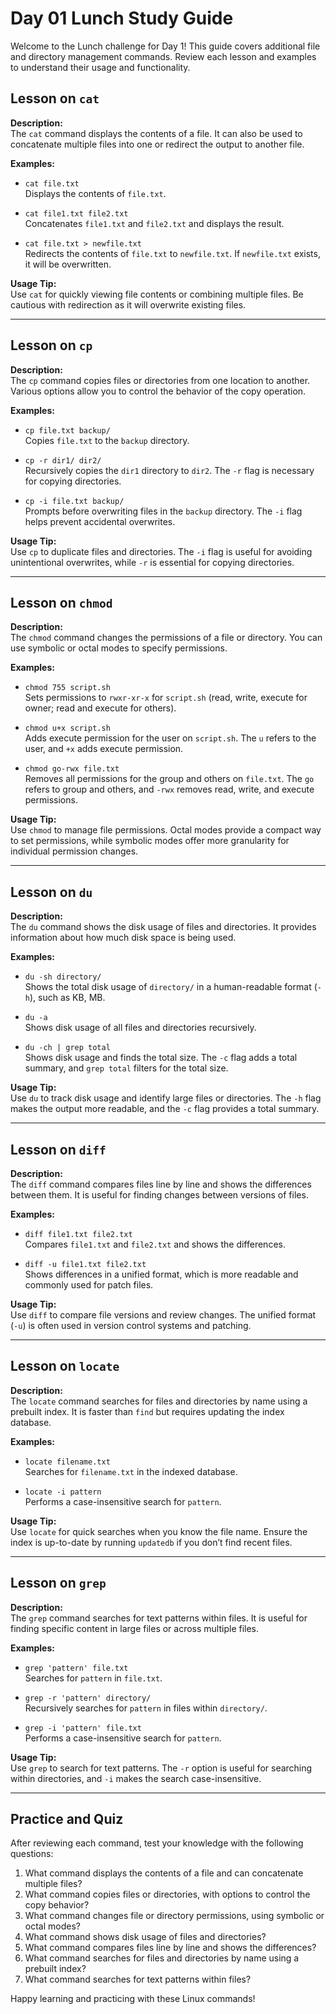 # Day 01 Lunch Study Guide

Welcome to the Lunch challenge for Day 1! This guide covers additional file and directory management commands. Review each lesson and examples to understand their usage and functionality.

## Lesson on `cat`

**Description:**  
The `cat` command displays the contents of a file. It can also be used to concatenate multiple files into one or redirect the output to another file.

**Examples:**
- `cat file.txt`  
  Displays the contents of `file.txt`.

- `cat file1.txt file2.txt`  
  Concatenates `file1.txt` and `file2.txt` and displays the result.

- `cat file.txt > newfile.txt`  
  Redirects the contents of `file.txt` to `newfile.txt`. If `newfile.txt` exists, it will be overwritten.

**Usage Tip:**  
Use `cat` for quickly viewing file contents or combining multiple files. Be cautious with redirection as it will overwrite existing files.

---

## Lesson on `cp`

**Description:**  
The `cp` command copies files or directories from one location to another. Various options allow you to control the behavior of the copy operation.

**Examples:**
- `cp file.txt backup/`  
  Copies `file.txt` to the `backup` directory.

- `cp -r dir1/ dir2/`  
  Recursively copies the `dir1` directory to `dir2`. The `-r` flag is necessary for copying directories.

- `cp -i file.txt backup/`  
  Prompts before overwriting files in the `backup` directory. The `-i` flag helps prevent accidental overwrites.

**Usage Tip:**  
Use `cp` to duplicate files and directories. The `-i` flag is useful for avoiding unintentional overwrites, while `-r` is essential for copying directories.

---

## Lesson on `chmod`

**Description:**  
The `chmod` command changes the permissions of a file or directory. You can use symbolic or octal modes to specify permissions.

**Examples:**
- `chmod 755 script.sh`  
  Sets permissions to `rwxr-xr-x` for `script.sh` (read, write, execute for owner; read and execute for others).

- `chmod u+x script.sh`  
  Adds execute permission for the user on `script.sh`. The `u` refers to the user, and `+x` adds execute permission.

- `chmod go-rwx file.txt`  
  Removes all permissions for the group and others on `file.txt`. The `go` refers to group and others, and `-rwx` removes read, write, and execute permissions.

**Usage Tip:**  
Use `chmod` to manage file permissions. Octal modes provide a compact way to set permissions, while symbolic modes offer more granularity for individual permission changes.

---

## Lesson on `du`

**Description:**  
The `du` command shows the disk usage of files and directories. It provides information about how much disk space is being used.

**Examples:**
- `du -sh directory/`  
  Shows the total disk usage of `directory/` in a human-readable format (`-h`), such as KB, MB.

- `du -a`  
  Shows disk usage of all files and directories recursively.

- `du -ch | grep total`  
  Shows disk usage and finds the total size. The `-c` flag adds a total summary, and `grep total` filters for the total size.

**Usage Tip:**  
Use `du` to track disk usage and identify large files or directories. The `-h` flag makes the output more readable, and the `-c` flag provides a total summary.

---

## Lesson on `diff`

**Description:**  
The `diff` command compares files line by line and shows the differences between them. It is useful for finding changes between versions of files.

**Examples:**
- `diff file1.txt file2.txt`  
  Compares `file1.txt` and `file2.txt` and shows the differences.

- `diff -u file1.txt file2.txt`  
  Shows differences in a unified format, which is more readable and commonly used for patch files.

**Usage Tip:**  
Use `diff` to compare file versions and review changes. The unified format (`-u`) is often used in version control systems and patching.

---

## Lesson on `locate`

**Description:**  
The `locate` command searches for files and directories by name using a prebuilt index. It is faster than `find` but requires updating the index database.

**Examples:**
- `locate filename.txt`  
  Searches for `filename.txt` in the indexed database.

- `locate -i pattern`  
  Performs a case-insensitive search for `pattern`.

**Usage Tip:**  
Use `locate` for quick searches when you know the file name. Ensure the index is up-to-date by running `updatedb` if you don’t find recent files.

---

## Lesson on `grep`

**Description:**  
The `grep` command searches for text patterns within files. It is useful for finding specific content in large files or across multiple files.

**Examples:**
- `grep 'pattern' file.txt`  
  Searches for `pattern` in `file.txt`.

- `grep -r 'pattern' directory/`  
  Recursively searches for `pattern` in files within `directory/`.

- `grep -i 'pattern' file.txt`  
  Performs a case-insensitive search for `pattern`.

**Usage Tip:**  
Use `grep` to search for text patterns. The `-r` option is useful for searching within directories, and `-i` makes the search case-insensitive.

---

## Practice and Quiz

After reviewing each command, test your knowledge with the following questions:

1. What command displays the contents of a file and can concatenate multiple files?
2. What command copies files or directories, with options to control the copy behavior?
3. What command changes file or directory permissions, using symbolic or octal modes?
4. What command shows disk usage of files and directories?
5. What command compares files line by line and shows the differences?
6. What command searches for files and directories by name using a prebuilt index?
7. What command searches for text patterns within files?

Happy learning and practicing with these Linux commands!


